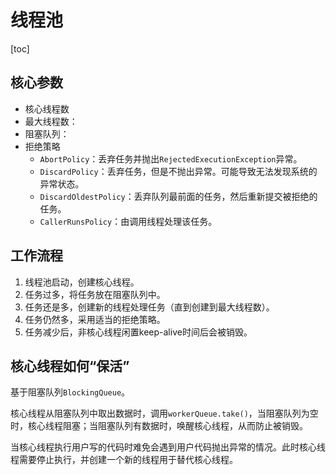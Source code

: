 # 线程池

[toc]



## 核心参数

- 核心线程数
- 最大线程数：
- 阻塞队列：
- 拒绝策略
  - `AbortPolicy`：丢弃任务并抛出`RejectedExecutionException`异常。
  - `DiscardPolicy`：丢弃任务，但是不抛出异常。可能导致无法发现系统的异常状态。
  - `DiscardOldestPolicy`：丢弃队列最前面的任务，然后重新提交被拒绝的任务。
  - `CallerRunsPolicy`：由调用线程处理该任务。



## 工作流程

1. 线程池启动，创建核心线程。
2. 任务过多，将任务放在阻塞队列中。
3. 任务还是多，创建新的线程处理任务（直到创建到最大线程数）。
4. 任务仍然多，采用适当的拒绝策略。
5. 任务减少后，非核心线程闲置keep-alive时间后会被销毁。



## 核心线程如何“保活”

基于阻塞队列`BlockingQueue`。

核心线程从阻塞队列中取出数据时，调用`workerQueue.take()`，当阻塞队列为空时，核心线程阻塞；当阻塞队列有数据时，唤醒核心线程，从而防止被销毁。

当核心线程执行用户写的代码时难免会遇到用户代码抛出异常的情况。此时核心线程需要停止执行，并创建一个新的线程用于替代核心线程。